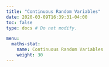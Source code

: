 ```yaml
---
title: "Continuous Random Variables"
date: 2020-03-09T16:39:31-04:00
toc: false
type: docs # Do not modify.

menu:
  maths-stat:
    name: Continuous Random Variables
    weight: 30
---
```

